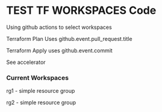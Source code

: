# TEST TF WORKSPACES Code
Using github actions to select workspaces

Terraform Plan Uses github.event.pull_request.title

Terraform Apply uses github.event.commit

See accelerator

### Current Workspaces

rg1 - simple resource group

rg2 - simple resource group


